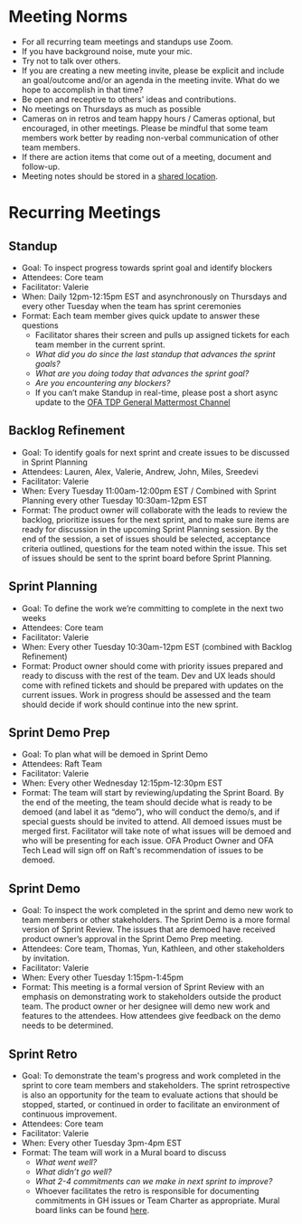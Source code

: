 # Meeting Norms 

- For all recurring team meetings and standups use Zoom.
- If you have background noise, mute your mic. 
- Try not to talk over others.  
- If you are creating a new meeting invite, please be explicit and include an goal/outcome and/or an agenda in the meeting invite. What do we hope to accomplish in that time? 
- Be open and receptive to others' ideas and contributions.
- No meetings on Thursdays as much as possible
- Cameras on in retros and team happy hours / Cameras optional, but encouraged, in other meetings. Please be mindful that some team members work better by reading non-verbal communication of other team members.
- If there are action items that come out of a meeting, document and follow-up.
- Meeting notes should be stored in a [shared location](https://hhsgov.sharepoint.com/sites/TANFDataPortalOFA/_layouts/15/Doc.aspx?sourcedoc=%7Bcbce2e75-17b2-4e70-b422-60d034fcd4af%7D&action=edit&wd=target%28General.one%7C76fa641e-4d01-436b-a079-42ae19270071%2FGeneral%20Links%7C38eda373-ae66-41ed-9d2d-e7b010d5b312%2F%29).


# Recurring Meetings 

## Standup 
- Goal: To inspect progress towards sprint goal and identify blockers
- Attendees: Core team 
- Facilitator: Valerie
- When: Daily 12pm-12:15pm EST and asynchronously on Thursdays and every other Tuesday when the team has sprint ceremonies
- Format: Each team member gives quick update to answer these questions 
  - Facilitator shares their screen and pulls up assigned tickets for each team member in the current sprint. 
  - *What did you do since the last standup that advances the sprint goals?* 
  - *What are you doing today that advances the sprint goal?*
  - *Are you encountering any blockers?* 
  - If you can’t make Standup in real-time, please post a short async update to the [OFA TDP General Mattermost Channel](https://mattermost.goraft.tech/goraft/channels/guest-ofa-tdp-general)
  

## Backlog Refinement 
- Goal: To identify goals for next sprint and create issues to be discussed in Sprint Planning 
- Attendees: Lauren, Alex, Valerie, Andrew, John, Miles, Sreedevi
- Facilitator: Valerie
- When: Every Tuesday 11:00am-12:00pm EST / Combined with Sprint Planning every other Tuesday 10:30am-12pm EST
- Format: The product owner will collaborate with the leads to review the backlog, prioritize issues for the next sprint, and to make sure items are ready for discussion in the upcoming Sprint Planning session. By the end of the session, a set of issues should be selected, acceptance criteria outlined, questions for the team noted within the issue. This set of issues should be sent to the sprint board before Sprint Planning.   
 
## Sprint Planning 
- Goal: To define the work we’re committing to complete in the next two weeks 
- Attendees: Core team 
- Facilitator: Valerie
- When: Every other Tuesday 10:30am-12pm EST (combined with Backlog Refinement) 
- Format: Product owner should come with priority issues prepared and ready to discuss with the rest of the team. Dev and UX leads should come with refined tickets and should be prepared with updates on the current issues. Work in progress should be assessed and the team should decide if work should continue into the new sprint.

## Sprint Demo Prep  
- Goal: To plan what will be demoed in Sprint Demo 
- Attendees: Raft Team
- Facilitator: Valerie
- When:  Every other Wednesday 12:15pm-12:30pm EST 
- Format: The team will start by reviewing/updating the Sprint Board. By the end of the meeting, the team should decide what is ready to be demoed (and label it as “demo”), who will conduct the demo/s, and if special guests should be invited to attend. All demoed issues must be merged first. Facilitator will take note of what issues will be demoed and who will be presenting for each issue. OFA Product Owner and OFA Tech Lead will sign off on Raft's recommendation of issues to be demoed.  

## Sprint Demo 
- Goal: To inspect the work completed in the sprint and demo new work to team members or other stakeholders. The Sprint Demo is a more formal version of Sprint Review. The issues that are demoed have received product owner’s approval in the Sprint Demo Prep meeting.  
- Attendees: Core team, Thomas, Yun, Kathleen, and other stakeholders by invitation.  
- Facilitator: Valerie
- When: Every other Tuesday 1:15pm-1:45pm
- Format: This meeting is a formal version of Sprint Review with an emphasis on demonstrating work to stakeholders outside the product team. The product owner or her designee will demo new work and features to the attendees. How attendees give feedback on the demo needs to be determined. 
 
## Sprint Retro 
- Goal: To demonstrate the team's progress and work completed in the sprint to core team members and stakeholders. The sprint retrospective is also an opportunity for the team to evaluate actions that should be stopped, started, or continued in order to facilitate an environment of continuous improvement.
- Attendees: Core team  
- Facilitator: Valerie
- When: Every other Tuesday 3pm-4pm EST 
- Format: The team will work in a Mural board to discuss
  - *What went well?* 
  - *What didn’t go well?* 
  - *What 2-4 commitments can we make in next sprint to improve?* 
  - Whoever facilitates the retro is responsible for documenting commitments in GH issues or Team Charter as appropriate. Mural board links can be found [here](https://hhsgov.sharepoint.com/sites/TANFDataPortalOFA/_layouts/15/Doc.aspx?sourcedoc={cbce2e75-17b2-4e70-b422-60d034fcd4af}&action=edit&wd=target%28General.one%7C76fa641e-4d01-436b-a079-42ae19270071%2FGeneral%20Links%7C38eda373-ae66-41ed-9d2d-e7b010d5b312%2F%29&wdorigin=703). 
 
